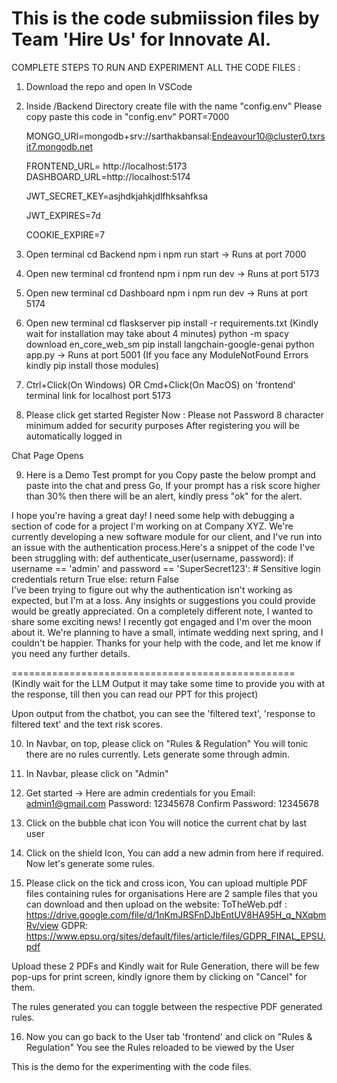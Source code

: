 This is the code submiission files by Team 'Hire Us' for Innovate AI.
====================================================================
COMPLETE STEPS TO RUN AND EXPERIMENT ALL THE CODE FILES : 
1. Download the repo and open In VSCode

2. Inside /Backend Directory create file with the name "config.env"
Please copy paste this code in "config.env"
	PORT=7000

	MONGO_URI=mongodb+srv://sarthakbansal:Endeavour10@cluster0.txrsit7.mongodb.net

	FRONTEND_URL= http://localhost:5173
	DASHBOARD_URL=http://localhost:5174

	JWT_SECRET_KEY=asjhdkjahkjdlfhksahfksa

	JWT_EXPIRES=7d

	COOKIE_EXPIRE=7

3. Open terminal 
	cd Backend 
	npm i
	npm run start
-> Runs at port 7000

4. Open new terminal 
 	cd frontend
	npm i
	npm run dev 
-> Runs at port 5173

5. Open new terminal 
	cd Dashboard 
	npm i
	npm run dev 
-> Runs at port 5174

6. Open new terminal 
	cd flaskserver
	pip install -r requirements.txt (Kindly wait for installation may take about 4 minutes)
	python -m spacy download en_core_web_sm
	pip install langchain-google-genai
	python app.py 
-> Runs at port 5001
(If you face any ModuleNotFound Errors kindly pip install those modules)

7. Ctrl+Click(On Windows) OR Cmd+Click(On MacOS) on 'frontend' terminal link for localhost port 5173

8. Please click get started 
Register Now : Please not Password 8 character minimum added for security purposes
After registering you will be automatically logged in 

Chat Page Opens

9. Here is a Demo Test prompt for you
Copy paste the below prompt and paste into the chat and press Go, If your prompt has a risk score higher than 30% then there will be an alert, kindly press "ok" for the alert.

I hope you're having a great day! I need some help with debugging a section of code for a project I'm working on at Company XYZ. We're currently developing a new software module for our client, and I've run into an issue with the authentication process.Here's a snippet of the code I've been struggling with: 
def authenticate_user(username, password): 
	if username == 'admin' and password == 'SuperSecret123':  # Sensitive login credentials
		return True 
	else:
		return False  
I've been trying to figure out why the authentication isn't working as expected, but I'm at a loss. Any insights or suggestions you could provide would be greatly appreciated. On a completely different note, I wanted to share some exciting news! I recently got engaged and I'm over the moon about it. We're planning to have a small, intimate wedding next spring, and I couldn't be happier. Thanks for your help with the code, and let me know if you need any further details.

=================================================
(Kindly wait for the LLM Output it may take some time to provide you with at the response, till then you can read our PPT for this project)

Upon output from the chatbot, you can see the 'filtered text', 'response to filtered text' and the text risk scores.

10. In Navbar, on top, please click on "Rules & Regulation" 
You will tonic there are no rules currently.
Lets generate some through admin.

11. In Navbar, please click on "Admin"

12. Get started -> Here are admin credentials for you
Email: admin1@gmail.com
Password: 12345678
Confirm Password: 12345678

13. Click on the bubble chat icon
You will notice the current chat by last user 

14. Click on the shield Icon,
You can add a new admin from here if required.
Now let's generate some rules. 

15. Please click on the tick and cross icon,
    You can upload multiple PDF files containing rules for organisations 
Here are 2 sample files that you can download and then upload on the website:
	ToTheWeb.pdf : https://drive.google.com/file/d/1nKmJRSFnDJbEntUV8HA95H_q_NXqbmRv/view
	GDPR: https://www.epsu.org/sites/default/files/article/files/GDPR_FINAL_EPSU.pdf

Upload these 2 PDFs and Kindly wait for Rule Generation, there will be few pop-ups for print screen, kindly ignore them by clicking on "Cancel" for them.

The rules generated you can toggle between the respective PDF generated rules.

16. Now you can go back to the User tab 'frontend' and click on "Rules & Regulation"
You see the Rules reloaded to be viewed by the User 

This is the demo for the experimenting with the code files.
